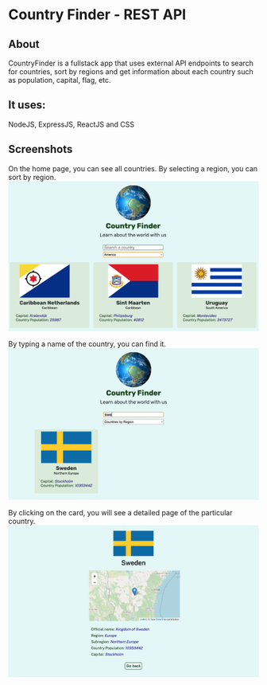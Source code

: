 # Country Finder - REST API

## About
CountryFinder is a fullstack app that uses external API endpoints to search for countries, sort by regions 
and get information about each country such as population, capital, flag, etc. 

## It uses:
NodeJS, ExpressJS, ReactJS and CSS

## Screenshots
On the home page, you can see all countries. By selecting a region, you can sort by region.
![The screenshot of the category result](https://github.com/FeNatalia/country-finder/blob/main/categories-screenshot.png)

By typing a name of the country, you can find it.
![The screenshot of the name result](https://github.com/FeNatalia/country-finder/blob/main/sorting-screenshot.png)

By clicking on the card, you will see a detailed page of the particular country.
![The screenshot of the details page](https://github.com/FeNatalia/country-finder/blob/main/details-screenshot.png)
